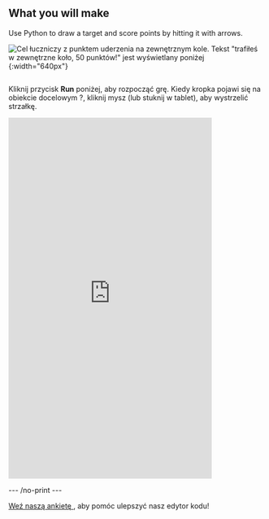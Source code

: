 ## What you will make

Use Python to draw a target and score points by hitting it with arrows.

![Cel łuczniczy z punktem uderzenia na zewnętrznym kole. Tekst "trafiłeś w zewnętrzne koło, 50 punktów!" jest wyświetlany poniżej](images/blue-points.png){:width="640px"}


<div style="display: flex; flex-wrap: wrap">
<div style="flex-basis: 175px; flex-grow: 1">  

Kliknij przycisk **Run** poniżej, aby rozpocząć grę. Kiedy kropka pojawi się na obiekcie docelowym ?, kliknij mysz (lub stuknij w tablet), aby wystrzelić strzałkę. 

  <iframe src="https://editor.raspberrypi.org/en/embed/viewer/target-practice-solution" width="400" height="710" frameborder="0" marginwidth="0" marginheight="0" allowfullscreen>
  </iframe>
</div>
</div>

--- /no-print ---

<div class="c-survey-banner" style="width:100%">
  <a class="c-survey-banner__link" href="https://form.raspberrypi.org/f/code-editor-feedback" target="_blank"> Weź naszą ankietę </a>, aby pomóc ulepszyć nasz edytor kodu!
</div>



